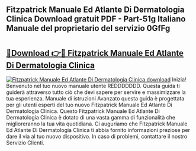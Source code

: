 ## Fitzpatrick Manuale Ed Atlante Di Dermatologia Clinica Download gratuit PDF - Part-51g Italiano Manuale del proprietario del servizio 0GfFg

# <h2><a href="http://dfg6qq.blite.top/?on=Fitzpatrick+Manuale+Ed+Atlante+Di+Dermatologia+Clinica">🔗Download 👉🔴 Fitzpatrick Manuale Ed Atlante Di Dermatologia Clinica</a></h2>

[![Fitzpatrick Manuale Ed Atlante Di Dermatologia Clinica download](https://i.imgur.com/lujVjoI.png)](http://dfg6qq.blite.top/?on=Fitzpatrick+Manuale+Ed+Atlante+Di+Dermatologia+Clinica)
Inizia! Benvenuto nel tuo nuovo manuale utente REDDDDDDD. Questa guida ti guiderà attraverso tutto ciò che devi sapere per servire e massimizzare la tua esperienza. Manuale di istruzioni Avanzato questa guida è progettata per gli utenti esperti del tuo nuovo Fitzpatrick Manuale Ed Atlante Di Dermatologia Clinica. Questo Fitzpatrick Manuale Ed Atlante Di Dermatologia Clinica è dotato di una vasta gamma di funzionalità che miglioreranno la tua vita quotidiana. Ci auguriamo che Fitzpatrick Manuale Ed Atlante Di Dermatologia Clinica ti abbia fornito informazioni preziose per dare il via al tuo nuovo dispositivo. In caso di problemi, contattare il nostro Servizio Clienti.
